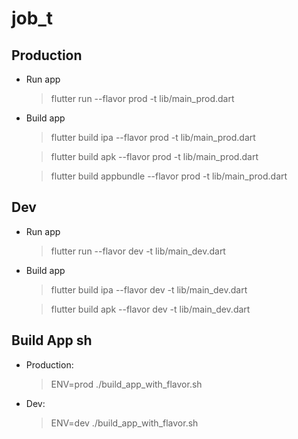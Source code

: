 # job_t

## Production

- Run app

  > flutter run --flavor prod -t lib/main_prod.dart

- Build app

  > flutter build ipa --flavor prod -t lib/main_prod.dart

  > flutter build apk --flavor prod -t lib/main_prod.dart

  > flutter build appbundle --flavor prod -t lib/main_prod.dart

## Dev

- Run app

  > flutter run --flavor dev -t lib/main_dev.dart

- Build app

  > flutter build ipa --flavor dev -t lib/main_dev.dart

  > flutter build apk --flavor dev -t lib/main_dev.dart

## Build App sh

- Production:

  > ENV=prod ./build_app_with_flavor.sh

- Dev:
  > ENV=dev ./build_app_with_flavor.sh

